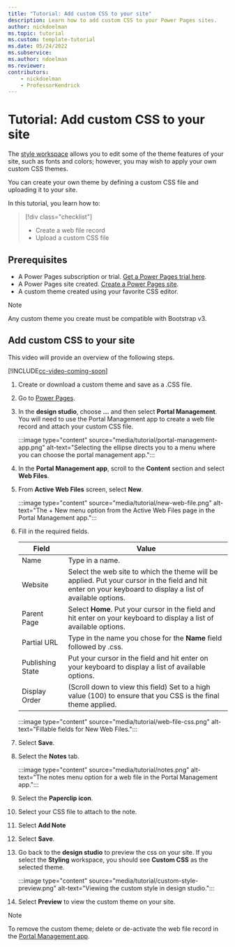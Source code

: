 ```yaml
---
title: "Tutorial: Add custom CSS to your site"
description: Learn how to add custom CSS to your Power Pages sites.
author: nickdoelman
ms.topic: tutorial
ms.custom: template-tutorial
ms.date: 05/24/2022
ms.subservice:
ms.author: ndoelman 
ms.reviewer: 
contributors:
    - nickdoelman
    - ProfessorKendrick
---
```

# Tutorial: Add custom CSS to your site

The [style workspace](tutorial-style-site.md) allows you to edit some of the theme features of your site, such as fonts and colors; however, you may wish to apply your own custom CSS themes.

You can create your own theme by defining a custom CSS file and uploading it to your site.  

In this tutorial, you learn how to:

> [!div class="checklist"]
> * Create a web file record
> * Upload a custom CSS file

## Prerequisites

- A Power Pages subscription or trial. [Get a Power Pages trial here](trial-signup.md).
- A Power Pages site created. [Create a Power Pages site](create-manage.md).
- A custom theme created using your favorite CSS editor.

> [!NOTE]  
> Any custom theme you create must be compatible with Bootstrap v3.

## Add custom CSS to your site

This video will provide an overview of the following steps.
<!--embed video
> [!VIDEO https://www.microsoft.com/videoplayer/embed/ZZZZZZ]
-->
[!INCLUDE[cc-video-coming-soon](../includes/cc-video-coming-soon.md)]

1. Create or download a custom theme and save as a .CSS file.

1. Go to [Power Pages](https://make.powerpages.microsoft.com/).

1. In the **design studio**, choose **...** and then select **Portal Management**. You will need to use the Portal Management app to create a web file record and attach your custom CSS file.

    :::image type="content" source="media/tutorial/portal-management-app.png" alt-text="Selecting the ellipse directs you to a menu where you can choose the portal management app.":::

1. In the **Portal Management app**, scroll to the **Content** section and select **Web Files**.

1. From **Active Web Files** screen, select **New**.

    :::image type="content" source="media/tutorial/new-web-file.png" alt-text="The + New menu option from the Active Web Files page in the Portal Management app.":::

1. Fill in the required fields. 

    |Field  |Value  |
    |---------|---------|
    |Name     |Type in a name.         |
    |Website     |Select the web site to which the theme will be applied. Put your cursor in the field and hit enter on your keyboard to display a list of available options.         |
    |Parent Page    |Select **Home**. Put your cursor in the field and hit enter on your keyboard to display a list of available options.           |
    |Partial URL    |Type in the name you chose for the **Name** field followed by .css.         |
    |Publishing State| Put your cursor in the field and hit enter on your keyboard to display a list of available options.  |
    | Display Order | (Scroll down to view this field) Set to a high value (100) to ensure that you CSS is the final theme applied. |

    :::image type="content" source="media/tutorial/web-file-css.png" alt-text="Fillable fields for New Web Files.":::

1. Select **Save**.

1. Select the **Notes** tab.

    :::image type="content" source="media/tutorial/notes.png" alt-text="The notes menu option for a web file in the Portal Management app.":::

1. Select the **Paperclip icon**.

1. Select your CSS file to attach to the note.

1. Select **Add Note**

1. Select **Save**.

1. Go back to the **design studio** to preview the css on your site. If you select the **Styling** workspace, you should see **Custom CSS** as the selected theme. 

    :::image type="content" source="media/tutorial/custom-style-preview.png" alt-text="Viewing the custom style in design studio.":::

1. Select **Preview** to view the custom theme on your site.

> [!NOTE]
> To remove the custom theme; delete or de-activate the web file record in the [Portal Management app](../configure/portal-management-app.md).
